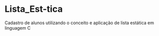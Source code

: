 # Lista_Est-tica
Cadastro de alunos utilizando o conceito e aplicação de lista estática em linguagem C
